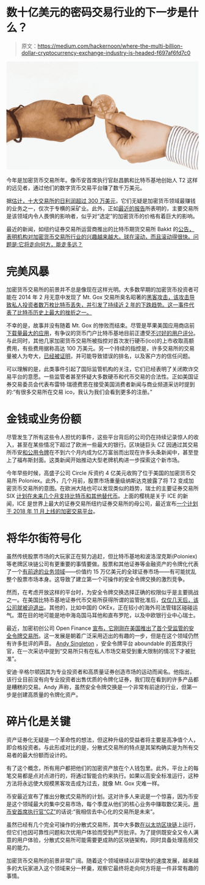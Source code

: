 # 数十亿美元的密码交易行业的下一步是什么？

> 原文：<https://medium.com/hackernoon/where-the-multi-billion-dollar-cryptocurrency-exchange-industry-is-headed-f697af6fd7c0>

![](img/8ef6cda6c4bb118642430a741282f86a.png)

今年是加密货币交易所年。像币安首席执行官赵昌鹏和比特币基地创始人 T2 这样的远见者，通过他们的数字货币交易平台赚了数千万美元。

据[估计，十大交易所的日利润超过 300 万美元](https://www.bloomberg.com/news/articles/2018-03-05/crypto-exchanges-raking-in-billions-emerge-as-kings-of-coins)，它们无疑是加密货币领域最赚钱的业务之一，仅次于专横的采矿业。此外，正如[最近的报告](https://www.coindesk.com/5-crypto-assets-are-soaring-on-possible-coinbase-listings/)所表明的，主要交易所是该领域内令人畏惧的影响者，似乎对“选定”的加密货币的价格有着巨大的影响。

最近的新闻，如纽约证券交易所运营商推出的比特币期货交易所 Bakkt 的[公告，表明机构对加密货币交易所行业的兴趣越来越大。球在滚动，而且滚动得很快。问题是:它将走向何方，能走多远？](https://cointelegraph.com/news/nyse-operator-announces-new-global-digital-assets-platform-plans-bitcoin-futures-launch)

# 完美风暴

加密货币交易所的前景并不总是像现在这样光明。大多数早期的加密货币投资者可能在 2014 年 2 月无意中发现了 Mt. Gox 交易所臭名昭著的[黑客攻击，该攻击导致私人投资者数万枚比特币丢失，并引发了持续近 2 年的下跌趋势。这一事件代表了比特币历史上最大的挫折之一。](https://cointelegraph.com/news/the-mess-that-was-mt-gox-four-years-on)

不幸的是，故事并没有随着 Mt. Gox 的惨败而结束。尽管是苹果美国应用商店前[下载量最大的应用](https://techcrunch.com/2017/12/07/coinbase-hits-top-spot-on-apples-us-app-store/)，有争议的货币门户比特币基地目前正遭受[不讨好的用户评分](https://www.trustpilot.com/review/coinbase.com)。与此同时，其他几家加密货币交易所被指控对首次发行硬币(ico)的上市收取高额费用，有些费用据称高达 100 万美元。另一个持续的指控是，许多交易所的交易量被人为夸大，[已经被证明](https://cointelegraph.com/news/volumes-on-most-major-cryptocurrency-exchanges-are-fake-or-inflated-study)，并可能导致错误的排名，以及客户方的信任问题。

可以理解的是，此类事件引起了国际监管机构的关注，它们已经表明了关闭欺诈交易平台的意愿。一些监管者甚至怀疑大多数硬币和代币交易的合法性。正如美国证券交易委员会代表布雷特·瑞德费恩在接受美国消费者新闻与商业频道采访时提到的:“有很多交易所在交易 ico，我认为我们会看到更多的注册。”

# 金钱或业务份额

尽管发生了所有这些令人担忧的事件，这些平台背后的公司仍在持续记录惊人的收入，甚至在某些情况下超过了欧洲一些最大的银行。区块链巨头 CZ 因通过其交易所币安[和公用令牌](https://coindiligent.com/best-cryptocurrency-exchange-coins-2018)在不到六个月内成为亿万富翁而出现在许多头条新闻中，甚至登上了福布斯封面。这类新闻开始推动大型老牌机构进一步探索这个新市场。

今年早些时候，高盛子公司 Circle 斥资约 4 亿美元收购了位于美国的加密货币交易所 Poloniex。此外，几个月前，股票市场重量级纳斯达克披露了将 T2 变成加密货币交易所的意图。在欧洲大陆也可以发现类似的趋势，瑞士的主要证券交易所 SIX [计划在未来几个月支持比特币和其他替代币](http://fortune.com/2018/07/06/swiss-stock-exchange-cryptocurrencies/)。上面的樱桃是关于 ICE 的新闻，ICE 是世界上最大的证券交易所纽约证券交易所的母公司，最近宣布[一个计划于 2018 年 11 月上线的加密交易平台](http://fortune.com/longform/nyse-owner-bitcoin-exchange-startup/)。

# 将华尔街符号化

虽然传统股票市场的大玩家正在努力追赶，但比特币基地和波洛涅克斯(Poloniex)等老牌区块链公司有更重要的事情要做。股票和其他证券等金融资产的令牌化代表了一个[有前途的业务领域](https://coindiligent.com/a-look-into-the-security-token-mega-trend)——价值约 15 万亿美元的全球证券市场——有可能扰乱整个股票市场本身。这导致了建立第一个可操作的安全令牌交换的激烈竞争。

然而，在考虑开放这样的平台时，为安全令牌交换选择正确的权限似乎是主要挑战之一。在美国比特币基地证券代币交易所获得所谓的监管批准后，[仅仅几天后，该公司就被迫退出](https://cointelegraph.com/news/coinbase-tokenized-securities-approval-u-turn-or-just-a-matter-of-time)。其他的，比如中国的 OKEx，正在较小的海外司法管辖区碰碰运气。潜在目的地可能是地中海岛国马耳他和直布罗陀，以及中欧银行业中心瑞士。

最近，加密初创公司 Open Finance [宣布，它刚刚在美国推出了首个受监管的安全令牌交易所](https://cryptoslate.com/openfinance-launches-regulated-security-token-trading-platform/)。这一发展是朝着广泛采用迈出的有趣的一步，但是在这个领域仍然有许多批评的声音。 [Andy Singleton](https://www.linkedin.com/in/andy-singleton-831144/) ，安全令牌平台 aboundable 的首席执行官，在一次采访中提到“交易所只有在私人市场交易受到重大限制的情况下才被批准”。

安迪·辛格尔顿因其为专业投资者和高质量证券创造市场的运动而闻名。他指出，该行业目前没有向专业投资者出售优质的令牌化证券，我们现在看到的许多产品都是糟糕的交易。Andy 声称，虽然安全令牌交换是一个非常有前途的行业，但第一步是创建高质量的令牌化资产。

# 碎片化是关键

资产证券化无疑是一个革命性的想法，但这种升级的受益者将主要是高净值个人，即合格投资者。与此形成对比的是，分散式交易所的特点是其架构确实是为所有交易者的最大份额而设计的。

有了这个概念，所有用户都把他们的加密资产放在个人钱包里。此外，平台上的每笔交易都是点对点进行的，将通过智能合约来执行。如果以高安全标准运行，这种方法将永远使大规模黑客攻击成为过去，就像 Mt. Gox 灾难一样。

币安最近宣布了推出分散式交易所的计划。这对许多人来说是一个惊喜，因为币安是这个领域最大的集中交易市场，每个季度从他们的核心业务中赚取数亿美元。[用币安首席执行官“CZ”](https://www.ccn.com/how-binance-decentralized-crypto-exchange-beta-launch-in-2019-will-impact-the-market/)的话说:“我相信去中心化的交易所是未来”。

虽然已经有几个完全可操作的分散式交易所，其中大多数[在以太坊区块链](https://hackernoon.com/the-state-of-decentralized-exchanges-235064446ab0)上运行，但它们也因可靠性问题和次优用户体验而受到严厉批评。为了提供既安全又令人满意的用户体验，分散式交易所可能需要更成熟的区块链架构，同时具备处理高频交易的能力。

加密货币交易所的前景非常广阔。随着这个领域继续以非常快的速度发展，越来越多的大玩家进入这个领域来分一杯羹，观察它最终将走向何方将是一件非常有趣的事情。